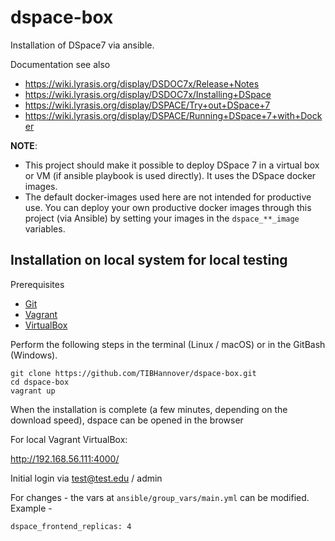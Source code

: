 # dspace-box

Installation of DSpace7 via ansible.

Documentation see also
* https://wiki.lyrasis.org/display/DSDOC7x/Release+Notes
* https://wiki.lyrasis.org/display/DSDOC7x/Installing+DSpace
* https://wiki.lyrasis.org/display/DSPACE/Try+out+DSpace+7
* https://wiki.lyrasis.org/display/DSPACE/Running+DSpace+7+with+Docker

**NOTE**:
* This project should make it possible to deploy DSpace 7 in a virtual box or VM (if ansible playbook is used directly). It uses the DSpace docker images.
* The default docker-images used here are not intended for productive use. You can deploy your own productive docker images through this project (via Ansible) by setting your images in the `dspace_**_image` variables.

## Installation on local system for local testing

Prerequisites
* [Git](https://git-scm.com/downloads)
* [Vagrant](https://www.vagrantup.com/downloads.html)
* [VirtualBox](https://www.virtualbox.org/wiki/Downloads)

Perform the following steps in the terminal (Linux / macOS) or in the GitBash (Windows).

```
git clone https://github.com/TIBHannover/dspace-box.git
cd dspace-box
vagrant up
```

When the installation is complete (a few minutes, depending on the download speed), dspace can be opened in the browser

For local Vagrant VirtualBox:

<http://192.168.56.111:4000/>

Initial login via test@test.edu / admin

For changes - the vars at `ansible/group_vars/main.yml` can be modified. Example -  

```
dspace_frontend_replicas: 4
```
